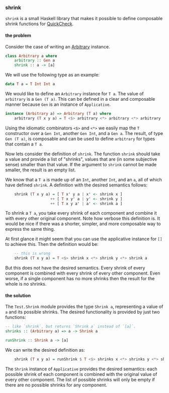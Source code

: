 ### shrink

`shrink` is a small Haskell library that makes it possible to define
composable shrink functions for
[QuickCheck](http://hackage.haskell.org/package/QuickCheck).


#### the problem

Consider the case of writing an
[Arbitrary](http://hackage.haskell.org/package/QuickCheck/docs/Test-QuickCheck-Arbitrary.html)
instance.

```haskell
class Arbitrary a where
    arbitrary :: Gen a
    shrink :: a -> [a]
```

We will use the following type as an example:

```haskell
data T a = T Int Int a
```

We would like to define an `Arbitrary` instance for `T a`. The value
of `arbitrary` is a `Gen (T a)`. This can be defined in a clear and
composable manner because `Gen` is an instance of `Applicative`.

```haskell
instance (Arbitrary a) => Arbitrary (T a) where
    arbitrary (T x y a) = T <$> arbitrary <*> arbitrary <*> arbitrary
```

Using the idiomatic combinators `<$>` and `<*>` we easily map the `T`
constructor over a `Gen Int`, another `Gen Int`, and a `Gen a`.
The result, of type `Gen (T a)`, is composable and can be used to define
`arbitrary` for types that contain a `T a`.

Now lets consider the definition of `shrink`. The function `shrink`
should take a value and provide a list of "shrinks", values that are
(in some subjective sense) smaller than that value. If the
argument to `shrink` cannot be made smaller, the result is an empty list.

We know that a `T a` is made up of an `Int`, another `Int`, and an `a`, all
of which have defined `shrink`. A definition with the desired semantics
follows:

```haskell
    shrink (T x y a) = [ T x' y a | x' <- shrink x ]
                    ++ [ T x y' a | y' <- shrink y ]
                    ++ [ T x y a' | a' <- shrink a ]
```

To shrink a `T a`, you take every shrink of each component and combine it with
every other original component. Note how verbose this definition is.
It would be nice if there was a shorter, simpler, and more composable way to
express the same thing.

At first glance it might seem that you can use the applicative instance
for `[]` to achieve this. Then the definition would be:

```haskell
    -- this is wrong
    shrink (T x y a) = T <$> shrink x <*> shrink y <*> shrink a
```

But this does not have the desired semantics. Every shrink of every
component is combined with every shrink of every other component. Even
worse, if a single component has no more shrinks then the result for the
whole is no shrinks.


#### the solution

The `Test.Shrink` module provides the type `Shrink a`,
representing a value of `a` and its possible shrinks. The desired
functionality is provided by just two functions:

```haskell
-- like `shrink`, but returns `Shrink a` instead of `[a]`.
shrinks :: (Arbitrary a) => a -> Shrink a

runShrink :: Shrink a -> [a]
```

We can write the desired definition as:

```haskell
    shrink (T x y a) = runShrink $ T <$> shrinks x <*> shrinks y <*> shrinks a
```

The `Shrink` instance of `Applicative` provides the desired semantics: each
possible shrink of each component is combined with the original value of every
other component. The list of possible shrinks will only be empty if there are
no possible shrinks for any component.
